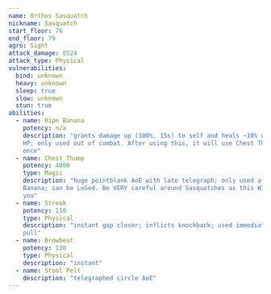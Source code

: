 ```yaml
---
name: Orthos Sasquatch
nickname: Sasquatch
start_floor: 76
end_floor: 79
agro: Sight
attack_damage: 8524
attack_type: Physical
vulnerabilities:
  bind: unknown
  heavy: unknown
  sleep: true
  slow: unknown
  stun: true
abilities:
  - name: Ripe Banana
    potency: n/a
    description: "grants damage up (100%, 15s) to self and heals ~10% of max
    HP; only used out of combat. After using this, it will use Chest Thump
    once"
  - name: Chest Thump
    potency: 4000
    type: Magic
    description: "huge pointblank AoE with late telegraph; only used after Ripe
    Banana; can be LoSed. Be VERY careful around Sasquatches as this WILL kill
    you"
  - name: Streak
    potency: 110
    type: Physical
    description: "instant gap closer; inflicts knockback; used immediately on
    pull"
  - name: Browbeat
    potency: 130
    type: Physical
    description: "instant"
  - name: Stool Pelt
    description: "telegraphed circle AoE"
---
```


